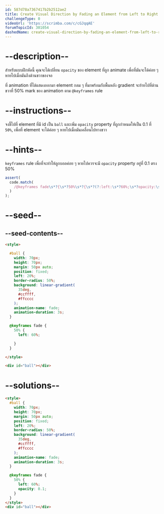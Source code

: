 ```yaml
---
id: 587d78a7367417b2b2512ae2
title: Create Visual Direction by Fading an Element from Left to Right
challengeType: 0
videoUrl: 'https://scrimba.com/c/cGJqqAE'
forumTopicId: 301054
dashedName: create-visual-direction-by-fading-an-element-from-left-to-right
---
```


# --description--

สำหรับแบบฝึกหัดนี้ คุณจะได้เปลี่ยน `opacity` ของ element ที่ถูก animate เพื่อที่มันจะได้ค่อย ๆ หายไปเมื่อมันถึงด้านขวาของจอ 

ที่ animation ที่ได้แสดงออกมา element กลม ๆ ที่มาพร้อมกับพื้นหลัง gradient จะย้ายไปที่ด้านขวาที่ 50% mark ของ animation ตาม `@keyframes` rule

# --instructions--

จงชี้ไปที่ element ที่มี id เป็น `ball` และเพิ่ม `opacity` property ที่ถูกกำหนดให้เป็น 0.1 ที่ `50%`, เพื่อที่ element จะได้ค่อย ๆ หายไปเมื่อมันเคลื่อนไปทางขวา 

# --hints--

`keyframes` rule เพื่อที่จะทำให้ลูกบอลค่อย ๆ หายไปควรจะมี `opacity` property อยู่ที่ 0.1 ตรง 50%

```js
assert(
  code.match(
    /@keyframes fade\s*?{\s*?50%\s*?{\s*?(?:left:\s*?60%;\s*?opacity:\s*?0?\.1;|opacity:\s*?0?\.1;\s*?left:\s*?60%;)/gi
  )
);
```

# --seed--

## --seed-contents--

```html
<style>

  #ball {
    width: 70px;
    height: 70px;
    margin: 50px auto;
    position: fixed;
    left: 20%;
    border-radius: 50%;
    background: linear-gradient(
      35deg,
      #ccffff,
      #ffcccc
    );
    animation-name: fade;
    animation-duration: 3s;
  }

  @keyframes fade {
    50% {
      left: 60%;

    }
  }

</style>

<div id="ball"></div>
```

# --solutions--

```html
<style>
  #ball {
    width: 70px;
    height: 70px;
    margin: 50px auto;
    position: fixed;
    left: 20%;
    border-radius: 50%;
    background: linear-gradient(
      35deg,
      #ccffff,
      #ffcccc
    );
    animation-name: fade;
    animation-duration: 3s;
  }

  @keyframes fade {
    50% {
      left: 60%;
      opacity: 0.1;
    }
  }
</style>
<div id="ball"></div>
```
